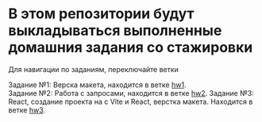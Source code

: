 # В этом репозитории будут выкладываться выполненные домашния задания со стажировки

Для навигации по заданиям, переключайте ветки

Задание №1: Верска макета, находится в ветке [hw1](https://github.com/pppsml/howking-bros-homework/tree/hw1).<br>
Задание №2: Работа с запросами, находится в ветке [hw2](https://github.com/pppsml/howking-bros-homework/tree/hw2).
Задание №3: React, создание проекта на с Vite и React, верстка макета. Находится в ветке [hw3](https://github.com/pppsml/howking-bros-homework/tree/hw3).
